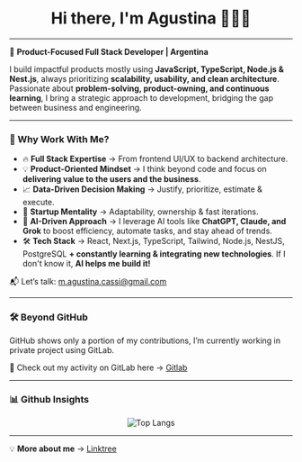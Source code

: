### <h1 align="center">Hi there, I'm Agustina 👩🏻‍💻</h1>

---

🚀 **Product-Focused Full Stack Developer | Argentina**

I build impactful products mostly using **JavaScript, TypeScript, Node.js & Nest.js**, always prioritizing **scalability, usability, and clean architecture**. Passionate about **problem-solving, product-owning, and continuous learning**, I bring a strategic approach to development, bridging the gap between business and engineering.

---

### 🌟 Why Work With Me?
- 🔥 **Full Stack Expertise** → From frontend UI/UX to backend architecture.
- 💡 **Product-Oriented Mindset** → I think beyond code and focus on **delivering value to the users and the business**.
- 📈 **Data-Driven Decision Making** → Justify, prioritize, estimate & execute.
- 🎯 **Startup Mentality** → Adaptability, ownership & fast iterations.
- 🤖 **AI-Driven Approach** → I leverage AI tools like **ChatGPT, Claude, and Grok** to boost efficiency, automate tasks, and stay ahead of trends.
- 🛠️ **Tech Stack** → React, Next.js, TypeScript, Tailwind, Node.js, NestJS, PostgreSQL **+ constantly learning & integrating new technologies**. If I don't know it, **AI helps me build it!**

📬 Let’s talk: [m.agustina.cassi@gmail.com](mailto:m.agustina.cassi@gmail.com)

---

### 🛠️ Beyond GitHub
GitHub shows only a portion of my contributions, I’m currently working in private project using GitLab.

🧠 Check out my activity on GitLab here → [Gitlab](https://gitlab.com/agustinacassi)

---

### 📊 Github Insights

<div align="center">
  <img src="https://github-readme-stats.vercel.app/api/top-langs/?username=agustinacassi&layout=compact&langs_count=6&theme=radical" alt="Top Langs" />
</div>

---

💡 **More about me** → [Linktree](https://linktr.ee/agustinacassi)

